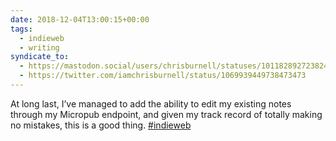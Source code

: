 ```yaml
---
date: 2018-12-04T13:00:15+00:00
tags:
  - indieweb
  - writing
syndicate_to:
  - https://mastodon.social/users/chrisburnell/statuses/101182892723824686
  - https://twitter.com/iamchrisburnell/status/1069939449738473473
---
```


At long last, I’ve managed to add the ability to edit my existing notes through my Micropub endpoint, and given my track record of totally making no mistakes, this is a good thing. <a href="https://twitter.com/hashtag/indieweb" rel="external noopener">#indieweb</a>
